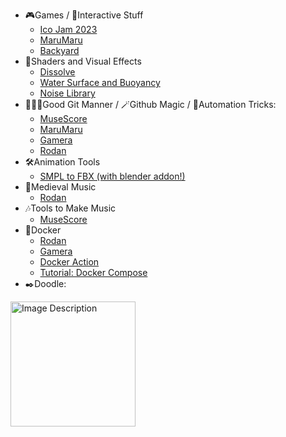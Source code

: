 <!--
**softcat477/softcat477** is a ✨ _special_ ✨ repository because its `README.md` (this file) appears on your GitHub profile.

Here are some ideas to get you started:

- 🔭 I’m currently working on ...
- 🌱 I’m currently learning ...
- 👯 I’m looking to collaborate on ...
- 🤔 I’m looking for help with ...
- 💬 Ask me about ...
- 📫 How to reach me: ...
- 😄 Pronouns: ...
- ⚡ Fun fact: ...
-->

- 🎮Games / 🤖Interactive Stuff
  - [Ico Jam 2023](https://github.com/softcat477/Ico-2023)
  - [MaruMaru](https://github.com/softcat477/Balls)
  - [Backyard](https://github.com/softcat477/Backyard)
- 🌸Shaders and Visual Effects
  - [Dissolve](https://github.com/softcat477/Dissolve)
  - [Water Surface and Buoyancy](https://github.com/softcat477/Water-Surface-Shader)
  - [Noise Library](https://github.com/softcat477/ShaderGallery)
- 👨🏼‍💻Good Git Manner / 🪄Github Magic / 👾Automation Tricks:
  - [MuseScore](https://github.com/musescore/MuseScore/pulls/softcat477)
  - [MaruMaru](https://github.com/softcat477/Balls)
  - [Gamera](https://github.com/DDMAL/gamera4-rodan)
  - [Rodan](https://github.com/DDMAL/Rodan)
- 🛠Animation Tools
  - [SMPL to FBX (with blender addon!)](https://github.com/softcat477/SMPL-to-FBX)
- 🕍Medieval Music
  - [Rodan](https://github.com/DDMAL/Rodan)
- 🎶Tools to Make Music
  - [MuseScore](https://github.com/musescore/MuseScore/pulls/softcat477)
- 🐳Docker
  - [Rodan](https://github.com/DDMAL/Rodan)
  - [Gamera](https://github.com/DDMAL/gamera4-rodan)
  - [Docker Action](https://github.com/softcat477/hello-world-docker-action)
  - [Tutorial: Docker Compose](https://github.com/softcat477/Simple-Docker-Compose)
- ✒️Doodle:
<img src="https://github.com/softcat477/softcat477/assets/25975988/ba50373b-aa9d-40c5-b441-8af84151233c" alt="Image Description" width="200">





